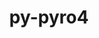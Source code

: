 ---
title: "py-pyro4"
layout: cache
categories: [package, develop]
meta: {"versions": ["4.81"], "compilers": ["gcc@=11.1.0"], "oss": ["ubuntu20.04"], "platforms": ["linux"], "targets": ["ppc64le", "x86_64_v3"], "stacks": ["e4s", "e4s-power", "root"], "num_specs": 15, "num_specs_by_stack": {"root": 15, "e4s-power": 8, "e4s": 7}}
spec_details: [{"hash": "vxrdaamzfx2ghze2s2k5hncolmqoqqyj", "compiler": "gcc@=11.1.0", "versions": ["4.81"], "os": "ubuntu20.04", "platform": "linux", "target": "ppc64le", "variants": ["build_system=python_pip"], "stacks": ["root", "e4s-power"], "size": "-", "tarball": "https://binaries.spack.io/develop/build_cache/linux-ubuntu20.04-ppc64le/gcc-11.1.0/py-pyro4-4.81/linux-ubuntu20.04-ppc64le-gcc-11.1.0-py-pyro4-4.81-vxrdaamzfx2ghze2s2k5hncolmqoqqyj.spack"}, {"hash": "jexpww3r5u5wsmrpf5b6nyvpd44ycobi", "compiler": "gcc@=11.1.0", "versions": ["4.81"], "os": "ubuntu20.04", "platform": "linux", "target": "ppc64le", "variants": ["build_system=python_pip"], "stacks": ["root", "e4s-power"], "size": "-", "tarball": "https://binaries.spack.io/develop/build_cache/linux-ubuntu20.04-ppc64le/gcc-11.1.0/py-pyro4-4.81/linux-ubuntu20.04-ppc64le-gcc-11.1.0-py-pyro4-4.81-jexpww3r5u5wsmrpf5b6nyvpd44ycobi.spack"}, {"hash": "hpbz6ln2aabyx32pi4looyjyxif4dlr3", "compiler": "gcc@=11.1.0", "versions": ["4.81"], "os": "ubuntu20.04", "platform": "linux", "target": "ppc64le", "variants": ["build_system=python_pip"], "stacks": ["root", "e4s-power"], "size": "-", "tarball": "https://binaries.spack.io/develop/build_cache/linux-ubuntu20.04-ppc64le/gcc-11.1.0/py-pyro4-4.81/linux-ubuntu20.04-ppc64le-gcc-11.1.0-py-pyro4-4.81-hpbz6ln2aabyx32pi4looyjyxif4dlr3.spack"}, {"hash": "4vs2daf6z7z5jbyj5f7c2nnkcfyjfggf", "compiler": "gcc@=11.1.0", "versions": ["4.81"], "os": "ubuntu20.04", "platform": "linux", "target": "ppc64le", "variants": ["build_system=python_pip"], "stacks": ["root", "e4s-power"], "size": "-", "tarball": "https://binaries.spack.io/develop/build_cache/linux-ubuntu20.04-ppc64le/gcc-11.1.0/py-pyro4-4.81/linux-ubuntu20.04-ppc64le-gcc-11.1.0-py-pyro4-4.81-4vs2daf6z7z5jbyj5f7c2nnkcfyjfggf.spack"}, {"hash": "z25dwwcn33jpbei7g7b7jobbpunitfqc", "compiler": "gcc@=11.1.0", "versions": ["4.81"], "os": "ubuntu20.04", "platform": "linux", "target": "ppc64le", "variants": ["build_system=python_pip"], "stacks": ["root", "e4s-power"], "size": "-", "tarball": "https://binaries.spack.io/develop/build_cache/linux-ubuntu20.04-ppc64le/gcc-11.1.0/py-pyro4-4.81/linux-ubuntu20.04-ppc64le-gcc-11.1.0-py-pyro4-4.81-z25dwwcn33jpbei7g7b7jobbpunitfqc.spack"}, {"hash": "xjdsencbxd6mt7zavstmerzmmp4gbmwi", "compiler": "gcc@=11.1.0", "versions": ["4.81"], "os": "ubuntu20.04", "platform": "linux", "target": "ppc64le", "variants": ["build_system=python_pip"], "stacks": ["root", "e4s-power"], "size": "-", "tarball": "https://binaries.spack.io/develop/build_cache/linux-ubuntu20.04-ppc64le/gcc-11.1.0/py-pyro4-4.81/linux-ubuntu20.04-ppc64le-gcc-11.1.0-py-pyro4-4.81-xjdsencbxd6mt7zavstmerzmmp4gbmwi.spack"}, {"hash": "3xdugtqcgzglmrt2olnoiziippkhy3yc", "compiler": "gcc@=11.1.0", "versions": ["4.81"], "os": "ubuntu20.04", "platform": "linux", "target": "ppc64le", "variants": ["build_system=python_pip"], "stacks": ["root", "e4s-power"], "size": "-", "tarball": "https://binaries.spack.io/develop/build_cache/linux-ubuntu20.04-ppc64le/gcc-11.1.0/py-pyro4-4.81/linux-ubuntu20.04-ppc64le-gcc-11.1.0-py-pyro4-4.81-3xdugtqcgzglmrt2olnoiziippkhy3yc.spack"}, {"hash": "umhh74hxfqna4bs5hdw2pwhmrc63324p", "compiler": "gcc@=11.1.0", "versions": ["4.81"], "os": "ubuntu20.04", "platform": "linux", "target": "ppc64le", "variants": ["build_system=python_pip"], "stacks": ["root", "e4s-power"], "size": "-", "tarball": "https://binaries.spack.io/develop/build_cache/linux-ubuntu20.04-ppc64le/gcc-11.1.0/py-pyro4-4.81/linux-ubuntu20.04-ppc64le-gcc-11.1.0-py-pyro4-4.81-umhh74hxfqna4bs5hdw2pwhmrc63324p.spack"}, {"hash": "fr7cxh5bkkdxvm7ra425l5i6gowithzf", "compiler": "gcc@=11.1.0", "versions": ["4.81"], "os": "ubuntu20.04", "platform": "linux", "target": "x86_64_v3", "variants": ["build_system=python_pip"], "stacks": ["root", "e4s"], "size": "-", "tarball": "https://binaries.spack.io/develop/build_cache/linux-ubuntu20.04-x86_64_v3/gcc-11.1.0/py-pyro4-4.81/linux-ubuntu20.04-x86_64_v3-gcc-11.1.0-py-pyro4-4.81-fr7cxh5bkkdxvm7ra425l5i6gowithzf.spack"}, {"hash": "pc53aqlmasoughiu4aywv5gomq6jwe7a", "compiler": "gcc@=11.1.0", "versions": ["4.81"], "os": "ubuntu20.04", "platform": "linux", "target": "x86_64_v3", "variants": ["build_system=python_pip"], "stacks": ["root", "e4s"], "size": "-", "tarball": "https://binaries.spack.io/develop/build_cache/linux-ubuntu20.04-x86_64_v3/gcc-11.1.0/py-pyro4-4.81/linux-ubuntu20.04-x86_64_v3-gcc-11.1.0-py-pyro4-4.81-pc53aqlmasoughiu4aywv5gomq6jwe7a.spack"}, {"hash": "imscxr7japhvlsysaorvit6j2u5prgjy", "compiler": "gcc@=11.1.0", "versions": ["4.81"], "os": "ubuntu20.04", "platform": "linux", "target": "x86_64_v3", "variants": ["build_system=python_pip"], "stacks": ["root", "e4s"], "size": "-", "tarball": "https://binaries.spack.io/develop/build_cache/linux-ubuntu20.04-x86_64_v3/gcc-11.1.0/py-pyro4-4.81/linux-ubuntu20.04-x86_64_v3-gcc-11.1.0-py-pyro4-4.81-imscxr7japhvlsysaorvit6j2u5prgjy.spack"}, {"hash": "dvnwgejokyimz5nacbgmwcu3gsufhofj", "compiler": "gcc@=11.1.0", "versions": ["4.81"], "os": "ubuntu20.04", "platform": "linux", "target": "x86_64_v3", "variants": ["build_system=python_pip"], "stacks": ["root", "e4s"], "size": "-", "tarball": "https://binaries.spack.io/develop/build_cache/linux-ubuntu20.04-x86_64_v3/gcc-11.1.0/py-pyro4-4.81/linux-ubuntu20.04-x86_64_v3-gcc-11.1.0-py-pyro4-4.81-dvnwgejokyimz5nacbgmwcu3gsufhofj.spack"}, {"hash": "66d4oboe5v7ydxpwgcseyhj7mtc4pp6n", "compiler": "gcc@=11.1.0", "versions": ["4.81"], "os": "ubuntu20.04", "platform": "linux", "target": "x86_64_v3", "variants": ["build_system=python_pip"], "stacks": ["root", "e4s"], "size": "-", "tarball": "https://binaries.spack.io/develop/build_cache/linux-ubuntu20.04-x86_64_v3/gcc-11.1.0/py-pyro4-4.81/linux-ubuntu20.04-x86_64_v3-gcc-11.1.0-py-pyro4-4.81-66d4oboe5v7ydxpwgcseyhj7mtc4pp6n.spack"}, {"hash": "vbpy4fh5fhhacthb5noraf5yqkt355ev", "compiler": "gcc@=11.1.0", "versions": ["4.81"], "os": "ubuntu20.04", "platform": "linux", "target": "x86_64_v3", "variants": ["build_system=python_pip"], "stacks": ["root", "e4s"], "size": "-", "tarball": "https://binaries.spack.io/develop/build_cache/linux-ubuntu20.04-x86_64_v3/gcc-11.1.0/py-pyro4-4.81/linux-ubuntu20.04-x86_64_v3-gcc-11.1.0-py-pyro4-4.81-vbpy4fh5fhhacthb5noraf5yqkt355ev.spack"}, {"hash": "es6ylp6dj4tpn73hhj7bmhieidna4vu4", "compiler": "gcc@=11.1.0", "versions": ["4.81"], "os": "ubuntu20.04", "platform": "linux", "target": "x86_64_v3", "variants": ["build_system=python_pip"], "stacks": ["root", "e4s"], "size": "-", "tarball": "https://binaries.spack.io/develop/build_cache/linux-ubuntu20.04-x86_64_v3/gcc-11.1.0/py-pyro4-4.81/linux-ubuntu20.04-x86_64_v3-gcc-11.1.0-py-pyro4-4.81-es6ylp6dj4tpn73hhj7bmhieidna4vu4.spack"}]
---